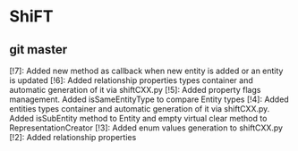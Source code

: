 # ShiFT

## git master
[!7]: Added new method as callback when new entity is added or an entity is updated
[!6]: Added relationship properties types container and automatic generation of it via shiftCXX.py
[!5]: Added property flags management. Added isSameEntityType to compare Entity types
[!4]: Added entities types container and automatic generation of it via shiftCXX.py. Added isSubEntity method to Entity and empty virtual clear method to RepresentationCreator
[!3]: Added enum values generation to shiftCXX.py
[!2]: Added relationship properties
